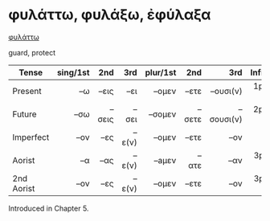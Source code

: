 # φυλάττω, φυλάξω, ἐφύλαξα

[φυλάττω](https://en.wiktionary.org/wiki/φυλάττω)

guard, protect

| Tense      | sing/1st |   2nd |   3rd | plur/1st |   2nd |       3rd | Infinitive |
|------------|---------:|------:|------:|---------:|------:|----------:|:----------:|
| Present    |       –ω |  –εις |   –ει |    –ομεν |  –ετε |  –ουσι(ν) | 1pp + –ειν |
| Future     |      –σω | –σεις |  –σει |   –σομεν | –σετε | –σουσι(ν) | 2pp + –ειν |
| Imperfect  |      –ον |   –ες | –ε(ν) |    –ομεν |  –ετε |       –ον |     -      |
| Aorist     |       –α |   –ας | –ε(ν) |    –aμεν |  –ατε |       –αν |  3pp +-αἰ  |
| 2nd Aorist |      –ον |   –ες | –ε(ν) |    –ομεν |  –ετε |       –ον |  3pp +-αἰ  |


Introduced in Chapter 5.

